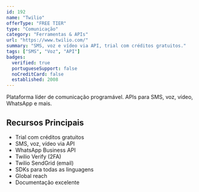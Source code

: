 ```yaml
---
id: 192
name: "Twilio"
offerType: "FREE TIER"
type: "Comunicação"
category: "Ferramentas & APIs"
url: "https://www.twilio.com/"
summary: "SMS, voz e vídeo via API, trial com créditos gratuitos."
tags: ["SMS", "Voz", "API"]
badges:
  verified: true
  portugueseSupport: false
  noCreditCard: false
  established: 2008
---
```


Plataforma líder de comunicação programável. APIs para SMS, voz, vídeo, WhatsApp e mais.

## Recursos Principais

- Trial com créditos gratuitos
- SMS, voz, vídeo via API
- WhatsApp Business API
- Twilio Verify (2FA)
- Twilio SendGrid (email)
- SDKs para todas as linguagens
- Global reach
- Documentação excelente
